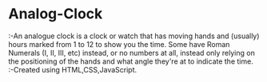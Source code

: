# Analog-Clock
:-An analogue clock is a clock or watch that has moving hands and (usually) hours marked from 1 to 12 to show you the time. Some have Roman Numerals (I, II, III, etc) instead, or no numbers at all, instead only relying on the positioning of the hands and what angle they're at to indicate the time.</br>
:-Created using HTML,CSS,JavaScript.
